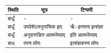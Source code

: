 | स्थिति | सूत्र | टिप्पणी |
| ----- | ------- | ------ |
| बाधृँ॒ | - | - |
| बाधृँ॒ | उपदेशेऽजनुनासिक इत् | ऋँ-इत्यस्य इत्संज्ञा |
| बाधृँ॒ | अनुदात्तङित आत्मनेपदम् | इति आत्मनेपदम् |
| बाध् | तस्य लोपः | इत्संज्ञकस्य लोपः |
